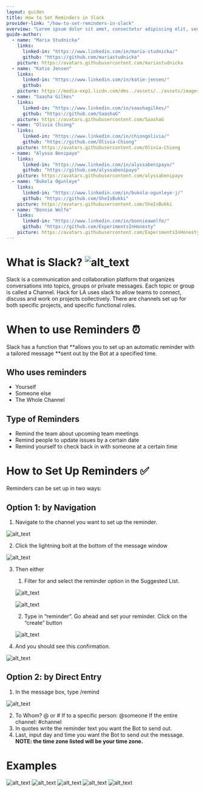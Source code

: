 ```yaml
---
layout: guides
title: How to Set Reminders in Slack
provider-link: "/how-to-set-reminders-in-slack"
overview: "Lorem ipsum dolor sit amet, consectetur adipiscing elit, sed do eiusmod tempor incididunt ut labore et dolore magna aliqua. Ut enim ad minim veniam, quis nostrud exercitation ullamco laboris nisi ut aliquip ex ea commodo consequat. Duis aute irure dolor in reprehenderit in voluptate velit esse cillum dolore eu fugiat nulla pariatur. Excepteur sint occaecat cupidatat non proident, sunt in culpa qui officia deserunt mollit anim id est laborum."
guide-author:
  - name: "Maria Studnicka"
    links:
      linked-in: "https://www.linkedin.com/in/maria-studnicka/"
      github: "https://github.com/mariastudnicka"
    picture: https://avatars.githubusercontent.com/mariastudnicka
  - name: "Katie Jensen" 
    links:
      linked-in: "https://www.linkedin.com/in/katie-jensen/"
      github: 
    picture: https://media-exp1.licdn.com/dms../assets/../assets/images/guides/how-to-set-reminders-in-slack/guides/how-to-set-reminders-in-slack-2/_image/C4E03AQFxH7i2p-BbAQ/profile-displayphoto-shrink_400_400/0/1623178954400?e=1650499200&v=beta&t=7JZ76Ux55xt-UhcvTWODpcMDYcP1v9nHa6Pymi9Hae4
  - name: "Saasha Gilkes"
    links:
      linked-in: "https://www.linkedin.com/in/saashagilkes/"
      github: "https://github.com/SaashaG"
    picture: https://avatars.githubusercontent.com/SaashaG
  - name: "Olivia Chiong"
    links:
      linked-in: "https://www.linkedin.com/in/chiongolivia/"
      github: "https://github.com/Olivia-Chiong"
    picture: https://avatars.githubusercontent.com/Olivia-Chiong
  - name: "Alyssa Benipayo"
    links:
      linked-in: "https://www.linkedin.com/in/alyssabenipayo/"
      github: "https://github.com/alyssabenipayo"
    picture: https://avatars.githubusercontent.com/alyssabenipayo    
  - name: "Bukola Ogunleye"
    links:
      linked-in: "https://www.linkedin.com/in/bukola-ogunleye-j/"
      github: "https://github.com/SheIsBukki"
    picture: https://avatars.githubusercontent.com/SheIsBukki   
  - name: "Bonnie Wolfe" 
    links:
      linked-in: "https://www.linkedin.com/in/bonnieawolfe/"
      github: "https://github.com/ExperimentsInHonesty"
    picture: https://avatars.githubusercontent.com/ExperimentsInHonesty   
---
```


# **What** is Slack? ![alt_text](../assets/images/guides/how-to-set-reminders-in-slack/slack-icon.png "image_tooltip")

Slack is a communication and collaboration platform that organizes conversations into topics, groups or private messages.  Each topic or group is called a Channel.  Hack for LA uses slack to allow teams to connect, discuss and work on projects collectively.  There are channels set up for both specific projects, and specific functional roles. 


# **When** to use Reminders ⏰

Slack has a function that **allows you to set up an automatic reminder with a tailored message **sent out by the Bot at a specified time.  


## Who uses reminders

* Yourself 
* Someone else 
* The Whole Channel


## Type of Reminders

* Remind the team about upcoming team meetings
* Remind people to update issues by a certain date
* Remind yourself to check back in with someone at a certain time


# **How** to Set Up Reminders ✅

Reminders can be set up in two ways: 


## Option 1: by Navigation

1. Navigate to the channel you want to set up the reminder.

![alt_text](../assets/images/guides/how-to-set-reminders-in-slack/image1.png "image_tooltip")


2. Click the lightning bolt at the bottom of the message window 

![alt_text](../assets/images/guides/how-to-set-reminders-in-slack/image13.png "image_tooltip")

 
3. Then either 
    1. Filter for and select the reminder option in the Suggested List. 

    ![alt_text](../assets/images/guides/how-to-set-reminders-in-slack/image8.png "image_tooltip")

    ![alt_text](../assets/images/guides/how-to-set-reminders-in-slack/image2.png "image_tooltip")

    2. Type in “reminder”. Go ahead and set your reminder. Click on the “create” button 

    ![alt_text](../assets/images/guides/how-to-set-reminders-in-slack/image14.png "image_tooltip")




4. And you should see this confirmation.

![alt_text](../assets/images/guides/how-to-set-reminders-in-slack/image12.png "image_tooltip")


    





## Option 2: by Direct Entry



1. In the message box, type /remind 

![alt_text](../assets/images/guides/how-to-set-reminders-in-slack/image10.png "image_tooltip")


2. To Whom? @ or # 
If to a specific person: @someone 
If the entire channel: #channel
3. In quotes write the reminder text you want the Bot to send out.
4. Last, input day and time you want the Bot to send out the message. **NOTE: the time zone listed will be your time zone.**


# **Examples**

![alt_text](../assets/images/guides/how-to-set-reminders-in-slack/image6.png "image_tooltip")
![alt_text](../assets/images/guides/how-to-set-reminders-in-slack/image4.png "image_tooltip")
![alt_text](../assets/images/guides/how-to-set-reminders-in-slack/image7.png "image_tooltip")
![alt_text](../assets/images/guides/how-to-set-reminders-in-slack/image11.png "image_tooltip")
![alt_text](../assets/images/guides/how-to-set-reminders-in-slack/image3.png "image_tooltip")



<!-- # **Guide Authors**

Peer-created guides are an important part of Hack for LA’s Culture.  They are created by our Volunteer Members based on effective processes developed on our projects.

This guide was created and contributed to by: Maria Studnicka, Katie Jensen, Saasha Gilkes, Oliva Chiong, Alyssa Benipayo, Bukola Ogunleye and Bonnie Wolfe

If you would like to contribute, please see the contribution methods available:

If you are a member of the Hack for LA community you can post any comments directly in the iterative  version of this guide: [How to Set Reminders in Slack](https://www.google.com/)<span style="text-decoration:underline;">.</span>

If you are outside the Hack for LA community, please use this [feedback form](https://www.google.com/) to provide suggestions for improvement or how the guide is useful for you. -->

